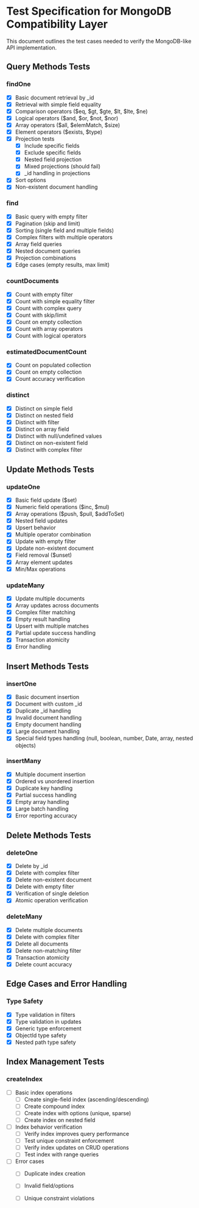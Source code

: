 # Test Specification for MongoDB Compatibility Layer

This document outlines the test cases needed to verify the MongoDB-like API implementation.

## Query Methods Tests

### findOne
- [x] Basic document retrieval by _id
- [x] Retrieval with simple field equality
- [x] Comparison operators ($eq, $gt, $gte, $lt, $lte, $ne)
- [x] Logical operators ($and, $or, $not, $nor)
- [x] Array operators ($all, $elemMatch, $size)
- [x] Element operators ($exists, $type)
- [x] Projection tests
  - [x] Include specific fields
  - [x] Exclude specific fields
  - [x] Nested field projection
  - [x] Mixed projections (should fail)
  - [x] _id handling in projections
- [x] Sort options
- [x] Non-existent document handling

### find
- [x] Basic query with empty filter
- [x] Pagination (skip and limit)
- [x] Sorting (single field and multiple fields)
- [x] Complex filters with multiple operators
- [x] Array field queries
- [x] Nested document queries
- [x] Projection combinations
- [x] Edge cases (empty results, max limit)

### countDocuments
- [x] Count with empty filter
- [x] Count with simple equality filter
- [x] Count with complex query
- [x] Count with skip/limit
- [x] Count on empty collection
- [x] Count with array operators
- [x] Count with logical operators

### estimatedDocumentCount
- [x] Count on populated collection
- [x] Count on empty collection
- [x] Count accuracy verification

### distinct
- [x] Distinct on simple field
- [x] Distinct on nested field
- [x] Distinct with filter
- [x] Distinct on array field
- [x] Distinct with null/undefined values
- [x] Distinct on non-existent field
- [x] Distinct with complex filter

## Update Methods Tests

### updateOne
- [x] Basic field update ($set)
- [x] Numeric field operations ($inc, $mul)
- [x] Array operations ($push, $pull, $addToSet)
- [x] Nested field updates
- [x] Upsert behavior
- [x] Multiple operator combination
- [x] Update with empty filter
- [x] Update non-existent document
- [x] Field removal ($unset)
- [x] Array element updates
- [x] Min/Max operations

### updateMany
- [x] Update multiple documents
- [x] Array updates across documents
- [x] Complex filter matching
- [x] Empty result handling
- [x] Upsert with multiple matches
- [x] Partial update success handling
- [x] Transaction atomicity
- [x] Error handling

## Insert Methods Tests

### insertOne
- [x] Basic document insertion
- [x] Document with custom _id
- [x] Duplicate _id handling
- [x] Invalid document handling
- [x] Empty document handling
- [x] Large document handling
- [x] Special field types handling (null, boolean, number, Date, array, nested objects)

### insertMany
- [x] Multiple document insertion
- [x] Ordered vs unordered insertion
- [x] Duplicate key handling
- [x] Partial success handling
- [x] Empty array handling
- [x] Large batch handling
- [x] Error reporting accuracy

## Delete Methods Tests

### deleteOne
- [x] Delete by _id
- [x] Delete with complex filter
- [x] Delete non-existent document
- [x] Delete with empty filter
- [x] Verification of single deletion
- [x] Atomic operation verification

### deleteMany
- [x] Delete multiple documents
- [x] Delete with complex filter
- [x] Delete all documents
- [x] Delete non-matching filter
- [x] Transaction atomicity
- [x] Delete count accuracy

## Edge Cases and Error Handling

### Type Safety
- [x] Type validation in filters
- [x] Type validation in updates
- [x] Generic type enforcement
- [x] ObjectId type safety
- [x] Nested path type safety

## Index Management Tests

### createIndex
- [ ] Basic index operations
  - [ ] Create single-field index (ascending/descending)
  - [ ] Create compound index
  - [ ] Create index with options (unique, sparse)
  - [ ] Create index on nested field

- [ ] Index behavior verification
  - [ ] Verify index improves query performance
  - [ ] Test unique constraint enforcement
  - [ ] Verify index updates on CRUD operations
  - [ ] Test index with range queries

- [ ] Error cases
  - [ ] Duplicate index creation
  - [ ] Invalid field/options
  - [ ] Unique constraint violations

